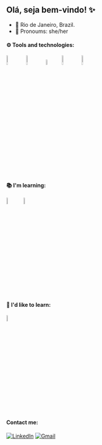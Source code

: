 ## Olá, seja bem-vindo! ✨
- 📍 Rio de Janeiro, Brazil.
- 🙆 Pronoums: she/her

       

####  ⚙️ Tools and technologies:

[<img src="https://cdn.jsdelivr.net/gh/devicons/devicon/icons/postgresql/postgresql-original-wordmark.svg" width="8%"/>](https://www.postgresql.org/“)  &nbsp;  [<img src="https://camo.githubusercontent.com/c2e5be901c932b65a9987e6ae32cc19394d4ccb8c5d30d858216d054d6294f31/68747470733a2f2f63646e2e6a7364656c6976722e6e65742f67682f64657669636f6e732f64657669636f6e2f69636f6e732f707974686f6e2f707974686f6e2d6f726967696e616c2d776f72646d61726b2e737667" width="8%"/>]("https://www.python.org/“)  &nbsp;  [<img src="https://upload.wikimedia.org/wikipedia/commons/thumb/2/22/Pandas_mark.svg/1200px-Pandas_mark.svg.png" width="6%"/>]("https://pandas.pydata.org/“)  &nbsp;  [<img src="https://upload.wikimedia.org/wikipedia/commons/thumb/8/84/Matplotlib_icon.svg/1200px-Matplotlib_icon.svg.png" width="8%"/>]("https://matplotlib.org/“)  &nbsp; [<img src="https://seaborn.pydata.org/_images/logo-mark-lightbg.svg" width="8%"/>]("https://seaborn.pydata.org/“)  &nbsp; 

#### 📚 I'm learning:

[<img src="https://camo.githubusercontent.com/c41ed5b1e60ec27dd3af839ca284f8b3c9f5355ac92abf37c32372e30f9715a5/68747470733a2f2f696d672e69636f6e73382e636f6d2f636f6c6f722f3334342f7461626c6561752d736f6674776172652e706e67" width="6.5%"/>]("https://www.tableau.com/pt-br“)  &nbsp; [<img src="https://upload.wikimedia.org/wikipedia/commons/thumb/c/cf/New_Power_BI_Logo.svg/630px-New_Power_BI_Logo.svg.png" width="6.5%"/>]("https://powerbi.microsoft.com/pt-br/“)  &nbsp; 


#### 🧐 I'd like to learn:
[<img src="https://learn.microsoft.com/pt-br/azure/architecture/data-guide/images/logo_r.svg"
 width="6.5%"/>]("https://www.r-project.org/“)  &nbsp; 

#### Contact me:
[![LinkedIn](https://img.shields.io/badge/-LINKEDIN-0077B5?style=for-the-badge&logo=linkedin&logoColor=white)](https://www.linkedin.com/in/luizasampaiods/) [![Gmail](https://img.shields.io/badge/-Gmail-e3241e?style=for-the-badge&logo=Gmail&logoColor=white)](https://mail.google.com/mail/u/0/?fs=1&to=ssampaiolu@gmail.com&su=Contato%20via%20curr%C3%ADculo.&body=&bcc=&tf=cm)

<!-- Here are some ideas to get you started:

- 🌱 Atualemnte estou aprendendo:
- 👯 I’m looking to collaborate on ...
- 🤔 I’m looking for help with ...
- 💬 Ask me about ...
- 📫 How to reach me: ...
- 😄 Pronouns: ...
- ⚡ Fun fact: ...
--> 

